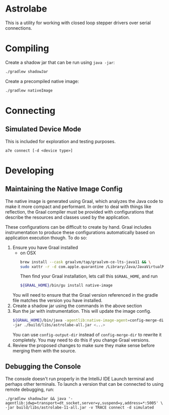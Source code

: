 # Astrolabe

This is a utility for working with closed loop stepper drivers
over serial connections.

# Compiling

Create a shadow jar that can be run using `java -jar`: 

```bash
./gradlew shadowJar
```

Create a precompiled native image:

```bash
./gradlew nativeImage
```

# Connecting

## Simulated Device Mode

This is included for exploration and testing purposes.

```
a7e connect [-d <device type>]
```

# Developing

## Maintaining the Native Image Config

The native image is generated using Graal, which analyzes the Java code to make it more compact and performant. In order
to deal with things like reflection, the Graal compiler must be provided with configurations that describe the resources
and classes used by the application.

These configurations can be difficult to create by hand. Graal includes instrumentation to produce these configurations
automatically based on application execution though. To do so:

1. Ensure you have Graal installed
   - on OSX
     ```bash
     brew install --cask graalvm/tap/graalvm-ce-lts-java11 && \
     sudo xattr -r -d com.apple.quarantine /Library/Java/JavaVirtualMachines/graalvm-ce-*
     ```
     Then find your Graal installation, lets call this `$GRAAL_HOME`, and run
     ```bash
     ${GRAAL_HOME}/bin/gu install native-image
     ```
   You will need to ensure that the Graal version referenced in the gradle file matches the version you have installed.
2. Create a shadow jar using the commands in the above section
3. Run the jar with instrumentation. This will update the image config.
   ```bash
   ${GRAAL_HOME}/bin/java -agentlib:native-image-agent=config-merge-dir=./src/main/resources/META-INF/native-image \
   -jar ./build/libs/astrolabe-all.jar <...>
   ```
   You can use `config-output-dir` instead of `config-merge-dir` to rewrite it completely. You may need to do this if 
   you change Graal versions.
4. Review the proposed changes to make sure they make sense before merging them with the source.

## Debugging the Console

The console doesn't run properly in the IntelliJ IDE Launch terminal and perhaps other terminals. To launch a version
that can be connected to using remote debugging, run:

```
./gradlew shadowJar && java '-agentlib:jdwp=transport=dt_socket,server=y,suspend=y,address=*:5005' \
-jar build/libs/astrolabe-11-all.jar -v TRACE connect -d simulated
```
